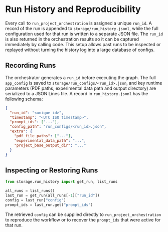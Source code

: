 # Run History and Reproducibility

Every call to `run_project_orchestration` is assigned a unique `run_id`. A
record of the run is appended to `storage/run_history.jsonl`, while the full
configuration used for that run is written to a separate JSON file. The
`run_id` is also returned in the orchestration results so it can be captured
immediately by calling code. This setup allows past runs to be inspected or
replayed without turning the history log into a large database of configs.

## Recording Runs

The orchestrator generates a `run_id` before executing the graph. The full
`app_config` is saved to `storage/run_configs/<run_id>.json`, and key runtime
parameters (PDF paths, experimental data path and output directory) are
serialized to a JSON Lines file. A record in `run_history.jsonl` has the
following schema:

```json
{
  "run_id": "<unique id>",
  "timestamp": "<UTC ISO timestamp>",
  "prompt_ids": ["..."],
  "config_path": "run_configs/<run_id>.json",
  "extra": {
    "pdf_file_paths": ["..."],
    "experimental_data_path": "...",
    "project_base_output_dir": "..."
  }
}
```

## Inspecting or Restoring Runs

```python
from storage.run_history import get_run, list_runs

all_runs = list_runs()
last_run = get_run(all_runs[-1]["run_id"])
config = last_run["config"]
prompt_ids = last_run.get("prompt_ids")
```

The retrieved `config` can be supplied directly to `run_project_orchestration`
to reproduce the workflow or to recover the `prompt_ids` that were active for
that run.
